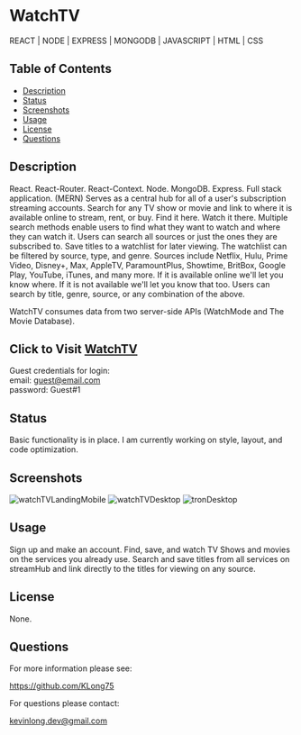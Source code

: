 # WatchTV
REACT | NODE | EXPRESS | MONGODB | JAVASCRIPT | HTML | CSS 

## Table of Contents
- [Description](#description)
- [Status](#status)
- [Screenshots](#screenshots)
- [Usage](#usage)
- [License](#license)
- [Questions](#questions)

## Description
React. React-Router. React-Context. Node. MongoDB. Express. Full stack application. (MERN) Serves as a central hub for all of a user's subscription streaming accounts. Search for any TV show or movie and link to where it is available online to stream, rent, or buy. Find it here. Watch it there. Multiple search methods enable users to find what they want to watch and where they can watch it. Users can search all sources or just the ones they are subscribed to. Save titles to a watchlist for later viewing. The watchlist can be filtered by source, type, and genre. Sources include Netflix, Hulu, Prime Video, Disney+, Max, AppleTV, ParamountPlus, Showtime, BritBox, Google Play, YouTube, iTunes, and many more. If it is available online we'll let you know where. If it is not available we'll let you know that too. Users can search by title, genre, source, or any combination of the above.

WatchTV consumes data from two server-side APIs (WatchMode and The Movie Database).

## Click to Visit <a href='https://streamhub-e4fc2af8fdfc.herokuapp.com/'>WatchTV</a>
Guest credentials for login: 
<br/>
email: guest@email.com 
<br/>
password: Guest#1

## Status
Basic functionality is in place. I am currently working on style, layout, and code optimization.

## Screenshots
![watchTVLandingMobile](https://github.com/KLong75/stream-hub/assets/98487770/c0b85f7f-1397-4a09-bcde-490ac4bae0dd)
![watchTVDesktop](https://github.com/KLong75/stream-hub/assets/98487770/93ba060b-762a-4080-b2c4-1bf88e360bd3)
![tronDesktop](https://github.com/KLong75/stream-hub/assets/98487770/f3439a67-7ee9-49b8-b295-2c4533bdb44d)

## Usage
Sign up and make an account. Find, save, and watch TV Shows and movies on the services you already use. Search and save titles from all services on streamHub and link directly to the titles for viewing on any source.

## License
None.

## Questions
For more information please see:

<https://github.com/KLong75>

For questions please contact:

[kevinlong.dev@gmail.com](mailto:kevinlong.dev@gmail.com)
